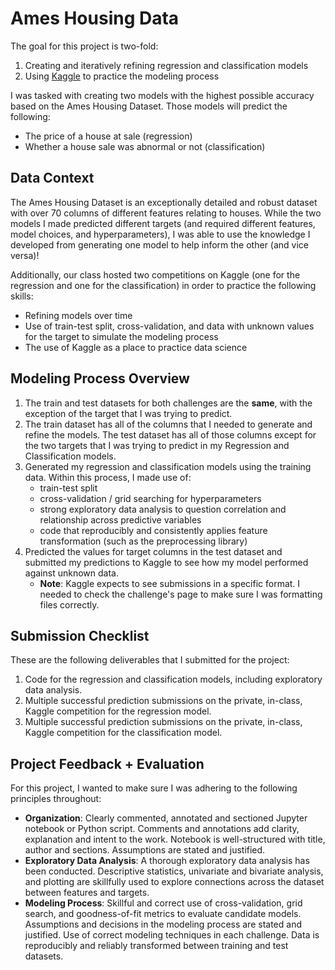 # Ames Housing Data
The goal for this project is two-fold:

1. Creating and iteratively refining regression and classification models
2. Using [Kaggle](https://www.kaggle.com/) to practice the modeling process

I was tasked with creating two models with the highest possible accuracy based on the Ames Housing Dataset. Those models will predict the following:

- The price of a house at sale (regression)
- Whether a house sale was abnormal or not (classification)

## Data Context

The Ames Housing Dataset is an exceptionally detailed and robust dataset with over 70 columns of different features relating to houses. While the two models I made  predicted different targets (and required different features, model choices, and hyperparameters), I was able to use the knowledge I developed from generating one model to help inform the other (and vice versa)!

Additionally, our class hosted two competitions on Kaggle (one for the regression and one for the classification) in order to practice the following skills:

- Refining models over time
- Use of train-test split, cross-validation, and data with unknown values for the target to simulate the modeling process
- The use of Kaggle as a place to practice data science

## Modeling Process Overview

1. The train and test datasets for both challenges are the **same**, with the exception of the target that I was trying to predict.
2. The train dataset has all of the columns that I needed to generate and refine the models. The test dataset has all of those columns except for the two targets that I was trying to predict in my Regression and Classification models.
3. Generated my regression and classification models using the training data. Within this process, I made use of:
    - train-test split
    - cross-validation / grid searching for hyperparameters
    - strong exploratory data analysis to question correlation and relationship across predictive variables
    - code that reproducibly and consistently applies feature transformation (such as the preprocessing library)
4. Predicted the values for target columns in the test dataset and submitted my predictions to Kaggle to see how my model performed against unknown data.
    - **Note**: Kaggle expects to see submissions in a specific format. I needed to check the challenge's page to make sure I was formatting files correctly.

## Submission Checklist

These are the following deliverables that I submitted for the project:

1. Code for the regression and classification models, including exploratory data analysis.
2. Multiple successful prediction submissions on the private, in-class, Kaggle competition for the regression model.
3. Multiple successful prediction submissions on the private, in-class, Kaggle competition for the classification model.

## Project Feedback + Evaluation

For this project, I wanted to make sure I was adhering to the following principles throughout:

- **Organization**:	Clearly commented, annotated and sectioned Jupyter notebook or Python script. Comments and annotations add clarity, explanation and intent to the work. Notebook is well-structured with title, author and sections. Assumptions are stated and justified.
- **Exploratory Data Analysis**: A thorough exploratory data analysis has been conducted. Descriptive statistics, univariate and bivariate analysis, and plotting are skillfully used to explore connections across the dataset between features and targets.
- **Modeling Process**: Skillful and correct use of cross-validation, grid search, and goodness-of-fit metrics to evaluate candidate models. Assumptions and decisions in the modeling process are stated and justified. Use of correct modeling techniques in each challenge. Data is reproducibly and reliably transformed between training and test datasets.